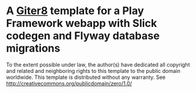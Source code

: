 # A [Giter8][g8] template for a Play Framework webapp with Slick codegen and Flyway database migrations

To the extent possible under law, the author(s) have dedicated all copyright and related
and neighboring rights to this template to the public domain worldwide.
This template is distributed without any warranty. See <http://creativecommons.org/publicdomain/zero/1.0/>

[g8]: http://www.foundweekends.org/giter8/
